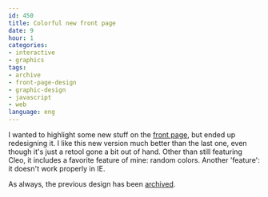 ```yaml
---
id: 450
title: Colorful new front page
date: 9
hour: 1
categories:
- interactive
- graphics
tags:
- archive
- front-page-design
- graphic-design
- javascript
- web
language: eng
---
```


I wanted to highlight some new stuff on the [front page](//www.agj.cl/), but ended up redesigning it. I like this new version much better than the last one, even though it's just a retool gone a bit out of hand. Other than still featuring Cleo, it includes a favorite feature of mine: random colors. Another 'feature': it doesn't work properly in IE.

As always, the previous design has been [archived](//www.agj.cl/files/archive/front2009-3/).
